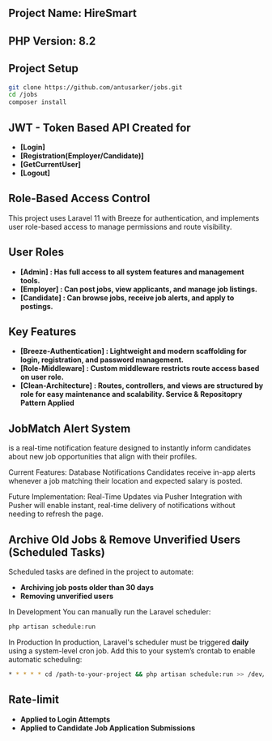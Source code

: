 ## Project Name: HireSmart
## PHP Version: 8.2
## Project Setup
```bash
git clone https://github.com/antusarker/jobs.git
cd /jobs
composer install
```

## JWT - Token Based API Created for
- **[Login]**
- **[Registration(Employer/Candidate)]**
- **[GetCurrentUser]**
- **[Logout]**

## Role-Based Access Control
This project uses Laravel 11 with Breeze for authentication, and implements user role-based access to manage permissions and route visibility.

## User Roles
- **[Admin] : Has full access to all system features and management tools.**
- **[Employer] : Can post jobs, view applicants, and manage job listings.**
- **[Candidate] : Can browse jobs, receive job alerts, and apply to postings.**

## Key Features
- **[Breeze-Authentication] : Lightweight and modern scaffolding for login, registration, and password management.**
- **[Role-Middleware] : Custom middleware restricts route access based on user role.**
- **[Clean-Architecture] : Routes, controllers, and views are structured by role for easy maintenance and scalability. Service & Repositopry Pattern Applied**

## JobMatch Alert System
is a real-time notification feature designed to instantly inform candidates about new job opportunities that align with their profiles.

Current Features:
Database Notifications
Candidates receive in-app alerts whenever a job matching their location and expected salary is posted.

Future Implementation:
Real-Time Updates via Pusher
Integration with Pusher will enable instant, real-time delivery of notifications without needing to refresh the page.

## Archive Old Jobs & Remove Unverified Users (Scheduled Tasks)

Scheduled tasks are defined in the project to automate:
- **Archiving job posts older than 30 days**
- **Removing unverified users**

In Development
You can manually run the Laravel scheduler:
```bash
php artisan schedule:run
```

In Production
In production, Laravel's scheduler must be triggered **daily** using a system-level cron job.
Add this to your system’s crontab to enable automatic scheduling:

```bash
* * * * * cd /path-to-your-project && php artisan schedule:run >> /dev/null 2>&1
```

## Rate-limit
- **Applied to Login Attempts**
- **Applied to Candidate Job Application Submissions**